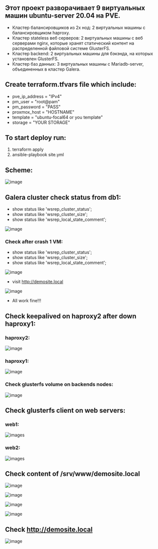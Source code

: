 ## Этот проект разворачивает 9 виртуальных машин ubuntu-server 20.04 на PVE.
- Кластер балансировщиков из 2х нод: 2 виртуальных машины с балансировщиком haproxy.
- Кластер stateless веб серверов: 2 виртуальных машины с веб серверами nginx, которые хранят статический контент на распределенной файловой системе GlusterFS.
- Кластер backend: 2 виртуальных машины для бэкэнда, на которых установлен GlusterFS.
- Кластер баз данных: 3 виртуальных машины с Mariadb-server, объединенных в кластер Galera. 


## Create terraform.tfvars file which include:
- pve_ip_address = "IPv4" 
- pm_user = "root@pam" 
- pm_password = "PASS" 
- proxmox_host = "HOSTNAME" 
- template = "ubuntu-focal64 or you template" 
- storage = "YOUR STORAGE"

## To start deploy run:
1. terraform apply
2. ansible-playbook site.yml

## Scheme:

![image](screens/mysql-cluster.png)

## Galera cluster check status from db1:

- show status like 'wsrep_cluster_status';
- show status like 'wsrep_cluster_size';
- show status like 'wsrep_local_state_comment';

![image](screens/wsrep_db1.png)

### Check after crash 1 VM:

- show status like 'wsrep_cluster_status';
- show status like 'wsrep_cluster_size';
- show status like 'wsrep_local_state_comment';

![image](screens/wsrep_db2_after_crash.png)

- visit http://demosite.local

![image](screens/demo_after_dbcrash.png)

- All work fine!!!

## Check keepalived on haproxy2 after down haproxy1:

### haproxy2:

![image](screens/keepalived_haproxy2.png)

### haproxy1:

![image](screens/keepalived_haproxy1.png)

### Check glusterfs volume on backends nodes:


![image](screens/gluster_volume.png)

## Check glusterfs client on web servers:

### web1:

![images](screens/web1_glusterclient.png)

### web2:

![images](screens/web2_gluster_client.png)

## Check content of /srv/www/demosite.local

![image](screens/content_back1.png)

![image](screens/content_back2.png)

![image](screens/content_web1.png)

![image](screens/content_web2.png)

## Check http://demosite.local

![image](screens/demosite.png)

